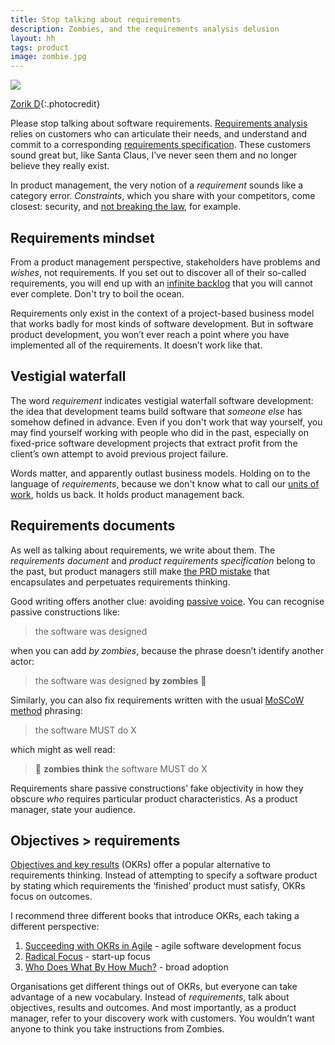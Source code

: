 ```yaml
---
title: Stop talking about requirements
description: Zombies, and the requirements analysis delusion
layout: hh
tags: product
image: zombie.jpg
---
```


![](zombie.jpg)

[Zorik D](https://unsplash.com/photos/Xe7fo6aO3uo){:.photocredit}

Please stop talking about software requirements.
[Requirements analysis](https://en.wikipedia.org/wiki/Requirements_analysis)
relies on customers who can articulate their needs,
and understand and commit to a corresponding
[requirements specification](https://en.wikipedia.org/wiki/Software_requirements_specification).
These customers sound great but, like Santa Claus,
I’ve never seen them and no longer believe they really exist.

In product management, the very notion of a _requirement_ sounds like a category error.
_Constraints_, which you share with your competitors, come closest: security, and
[not breaking the law](https://en.wikipedia.org/wiki/Regulatory_compliance),
for example.

## Requirements mindset

From a product management perspective,
stakeholders have problems and _wishes_, not requirements.
If you set out to discover all of their so-called requirements,
you will end up with an [infinite backlog](infinite-backlog) that you will cannot ever complete.
Don't try to boil the ocean.

Requirements only exist in the context of a project-based business model that works badly for most kinds of software development.
But in software product development,
you won’t ever reach a point where you have implemented all of the requirements.
It doesn’t work like that.


## Vestigial waterfall

The word _requirement_ indicates vestigial waterfall software development:
the idea that development teams build software that _someone else_
has somehow defined in advance.
Even if you don't work that way yourself, you may find yourself working with people who did in the past,
especially on fixed-price software development projects that extract profit from the client’s own attempt to avoid previous project failure.

Words matter, and apparently outlast business models. 
Holding on to the language of _requirements_,
because we don't know what to call our [units of work](units-of-work),
holds us back.
It holds product management back.


## Requirements documents

As well as talking about requirements, we write about them. 
The _requirements document_ and _product requirements specification_ belong to the past,
but product managers still make 
[the PRD mistake](product-documents)
that encapsulates and perpetuates requirements thinking.

Good writing offers another clue: avoiding 
[passive voice](https://en.wikipedia.org/wiki/English_passive_voice).
You can recognise passive constructions like:

> the software was designed

when you can add _by zombies_, because the phrase doesn’t identify another actor:

> the software was designed **by zombies** 🧟

Similarly, you can also fix requirements written with the usual
[MoSCoW method](https://en.wikipedia.org/wiki/MoSCoW_method)
phrasing:

> the software MUST do X

which might as well read:

> 🧟 **zombies think** the software MUST do X

Requirements share passive constructions’ fake objectivity in how they obscure _who_ requires particular product characteristics.
As a product manager, state your audience.

## Objectives > requirements

[Objectives and key results](https://en.wikipedia.org/wiki/Objectives_and_key_results) (OKRs)
offer a popular alternative to requirements thinking.
Instead of attempting to specify a software product by stating which requirements the ‘finished’ product must satisfy,
OKRs focus on outcomes.

I recommend three different books that introduce OKRs, each taking a different perspective:

1. [Succeeding with OKRs in Agile](agile-okrs-review) - agile software development focus
2. [Radical Focus](radical-focus-review) - start-up focus
3. [Who Does What By How Much?](who-does-what-by-how-much-review) - broad adoption

Organisations get different things out of OKRs, but everyone can take advantage of a new vocabulary.
Instead of _requirements_, talk about objectives, results and outcomes.
And most importantly, as a product manager, refer to your discovery work with customers.
You wouldn’t want anyone to think you take instructions from Zombies.
